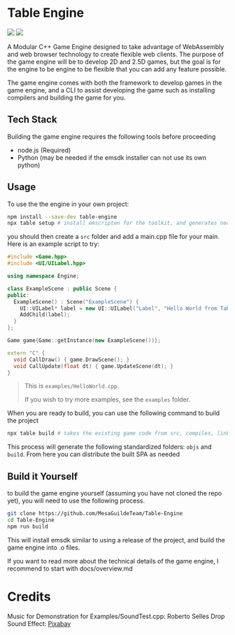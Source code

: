# Table Engine

![](https://img.shields.io/badge/C%2B%2B-00599C?style=for-the-badge&logo=c%2B%2B&logoColor=white)
![](https://img.shields.io/badge/JavaScript-323330?style=for-the-badge&logo=javascript&logoColor=F7DF1E)

A Modular C++ Game Engine designed to take advantage of WebAssembly and web browser technology to create flexible web clients.
The purpose of the game engine will be to develop 2D and 2.5D games, but the goal is for the engine to be engine to be flexible that you can add any feature possible.

The game engine comes with both the framework to develop games in the game engine, and a CLI to assist developing the game such as installing compilers and building the game for you.

## Tech Stack

Building the game engine requires the following tools before proceeding
- node.js (Required)
- Python (may be needed if the emsdk installer can not use its own python)

## Usage
To use the the engine in your own project:
```sh
npm install --save-dev table-engine
npx table setup # install emscripten for the toolkit, and generates necessary folders
```

you should then create a `src` folder and add a main.cpp file for your main. Here is an example script to try:
```cpp
#include <Game.hpp>
#include <UI/UILabel.hpp>

using namespace Engine;

class ExampleScene : public Scene {
public:
  ExampleScene() : Scene("ExampleScene") {
    UI::UILabel* label = new UI::UILabel("Label", "Hello World from Table Engine");
    AddChild(label);
  }
};

Game game{Game::getInstance(new ExampleScene())};

extern "C" {
  void CallDraw() { game.DrawScene(); }
  void CallUpdate(float dt) { game.UpdateScene(dt); }
}
```
> This is `examples/HelloWorld.cpp`.
> 
> If you wish to try more examples, see the `examples` folder.

When you are ready to build, you can use the following command to build the project

```sh
npx table build # takes the existing game code from src, compiles, links, and packages it with a static HTML5 and CSS page
```

This process will generate the following standardized folders: `objs` and `build`. From here you can distribute the built SPA as needed

## Build it Yourself
to build the game engine yourself (assuming you have not cloned the repo yet), you will need to use the following process.

```sh
git clone https://github.com/MesaGuildeTeam/Table-Engine
cd Table-Engine
npm run build
```

This will install emsdk similar to using a release of the project, and build the game engine into .o files.

If you want to read more about the technical details of the game engine, I recommend to start with docs/overview.md

# Credits

Music for Demonstration for Examples/SoundTest.cpp: Roberto Selles
Drop Sound Effect: [Pixabay](https://pixabay.com/sound-effects/drop-sound-effect-240899/)
